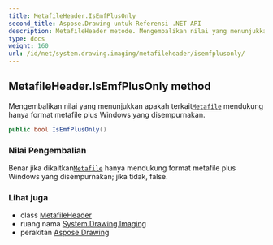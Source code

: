 ```yaml
---
title: MetafileHeader.IsEmfPlusOnly
second_title: Aspose.Drawing untuk Referensi .NET API
description: MetafileHeader metode. Mengembalikan nilai yang menunjukkan apakah terkaitMetafile mendukung hanya format metafile plus Windows yang disempurnakan.
type: docs
weight: 160
url: /id/net/system.drawing.imaging/metafileheader/isemfplusonly/
---
```

## MetafileHeader.IsEmfPlusOnly method

Mengembalikan nilai yang menunjukkan apakah terkait[`Metafile`](../../metafile/) mendukung hanya format metafile plus Windows yang disempurnakan.

```csharp
public bool IsEmfPlusOnly()
```

### Nilai Pengembalian

Benar jika dikaitkan[`Metafile`](../../metafile/) hanya mendukung format metafile plus Windows yang disempurnakan; jika tidak, false.

### Lihat juga

* class [MetafileHeader](../)
* ruang nama [System.Drawing.Imaging](../../metafileheader/)
* perakitan [Aspose.Drawing](../../../)


